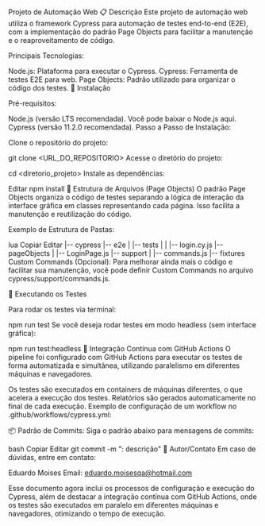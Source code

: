 Projeto de Automação Web
📋 Descrição
Este projeto de automação web utiliza o framework Cypress para automação de testes end-to-end (E2E), com a implementação do padrão Page Objects para facilitar a manutenção e o reaproveitamento de código.

Principais Tecnologias:

Node.js: Plataforma para executar o Cypress.
Cypress: Ferramenta de testes E2E para web.
Page Objects: Padrão utilizado para organizar o código dos testes.
🚀 Instalação

Pré-requisitos:

Node.js (versão LTS recomendada). Você pode baixar o Node.js aqui.
Cypress (versão 11.2.0 recomendada).
Passo a Passo de Instalação:

Clone o repositório do projeto:

git clone <URL_DO_REPOSITORIO>
Acesse o diretório do projeto:

cd <diretorio_projeto>
Instale as dependências:

Editar
npm install
📂 Estrutura de Arquivos (Page Objects)
O padrão Page Objects organiza o código de testes separando a lógica de interação da interface gráfica em classes representando cada página. Isso facilita a manutenção e reutilização do código.

Exemplo de Estrutura de Pastas:

lua
Copiar
Editar
|-- cypress
    |-- e2e
    |   |-- tests
    |   |   |-- login.cy.js
    |-- pageObjects
    |   |-- LoginPage.js
    |-- support
    |   |-- commands.js
    |-- fixtures
Custom Commands (Opcional):
Para melhorar ainda mais o código e facilitar sua manutenção, você pode definir Custom Commands no arquivo cypress/support/commands.js.

🧪 Executando os Testes

Para rodar os testes via terminal:


npm run test
Se você deseja rodar testes em modo headless (sem interface gráfica):


npm run test:headless
🔄 Integração Contínua com GitHub Actions
O pipeline foi configurado com GitHub Actions para executar os testes de forma automatizada e simultânea, utilizando paralelismo em diferentes máquinas e navegadores.

Os testes são executados em containers de máquinas diferentes, o que acelera a execução dos testes.
Relatórios são gerados automaticamente no final de cada execução.
Exemplo de configuração de um workflow no .github/workflows/cypress.yml:

📦 Padrão de Commits:
Siga o padrão abaixo para mensagens de commits:

bash
Copiar
Editar
git commit -m ": descrição"
📌 Autor/Contato
Em caso de dúvidas, entre em contato:

Eduardo Moises
Email: eduardo.moisesqa@hotmail.com

Esse documento agora inclui os processos de configuração e execução do Cypress, além de destacar a integração contínua com GitHub Actions, onde os testes são executados em paralelo em diferentes máquinas e navegadores, otimizando o tempo de execução.
